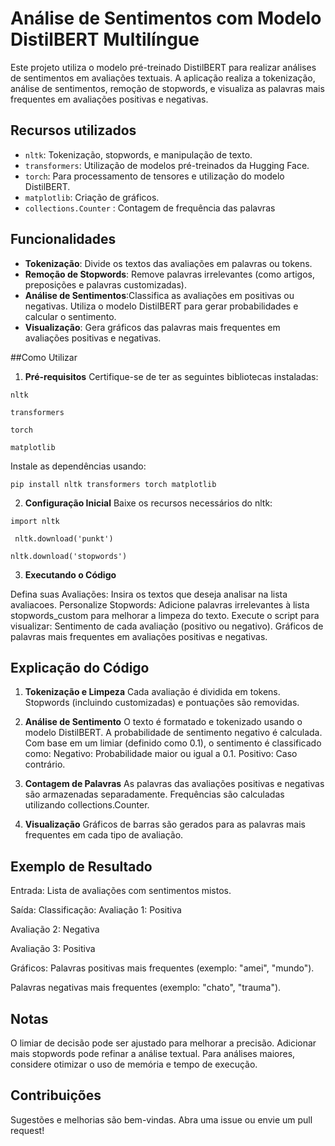 # Análise de Sentimentos com Modelo DistilBERT Multilíngue

Este projeto utiliza o modelo pré-treinado DistilBERT para realizar análises de sentimentos em avaliações textuais. A aplicação realiza a tokenização, análise de sentimentos, remoção de stopwords, e visualiza as palavras mais frequentes em avaliações positivas e negativas.

## Recursos utilizados 

- ``` nltk ```: Tokenização, stopwords, e manipulação de texto.
- ``` transformers ```: Utilização de modelos pré-treinados da Hugging Face.
- ``` torch ```: Para processamento de tensores e utilização do modelo DistilBERT.
- ``` matplotlib ```: Criação de gráficos.
- ``` collections.Counter ``` : Contagem de frequência das palavras

## Funcionalidades

- **Tokenização**: Divide os textos das avaliações em palavras ou tokens.
- **Remoção de Stopwords**: Remove palavras irrelevantes (como artigos, preposições e palavras customizadas).
- **Análise de Sentimentos**:Classifica as avaliações em positivas ou negativas. Utiliza o modelo DistilBERT para gerar probabilidades e calcular o sentimento.
- **Visualização**: Gera gráficos das palavras mais frequentes em avaliações positivas e negativas.

##Como Utilizar

1. **Pré-requisitos**
Certifique-se de ter as seguintes bibliotecas instaladas:

``` nltk ```

``` transformers ```

``` torch ```

``` matplotlib ```

Instale as dependências usando:

` pip install nltk transformers torch matplotlib `

2. **Configuração Inicial** 
Baixe os recursos necessários do nltk:

` import nltk ` 

`  nltk.download('punkt') ` 

` nltk.download('stopwords') ` 

3. **Executando o Código**

Defina suas Avaliações: Insira os textos que deseja analisar na lista avaliacoes.
Personalize Stopwords: Adicione palavras irrelevantes à lista stopwords_custom para melhorar a limpeza do texto.
Execute o script para visualizar:
Sentimento de cada avaliação (positivo ou negativo).
Gráficos de palavras mais frequentes em avaliações positivas e negativas.

## Explicação do Código

1. **Tokenização e Limpeza**
Cada avaliação é dividida em tokens.
Stopwords (incluindo customizadas) e pontuações são removidas.

2. **Análise de Sentimento**
O texto é formatado e tokenizado usando o modelo DistilBERT.
A probabilidade de sentimento negativo é calculada.
Com base em um limiar (definido como 0.1), o sentimento é classificado como:
Negativo: Probabilidade maior ou igual a 0.1.
Positivo: Caso contrário.

3. **Contagem de Palavras**
As palavras das avaliações positivas e negativas são armazenadas separadamente.
Frequências são calculadas utilizando collections.Counter.

4. **Visualização**
Gráficos de barras são gerados para as palavras mais frequentes em cada tipo de avaliação.

## Exemplo de Resultado

Entrada:
Lista de avaliações com sentimentos mistos.

Saída:
Classificação:
Avaliação 1: Positiva

Avaliação 2: Negativa

Avaliação 3: Positiva

Gráficos:
Palavras positivas mais frequentes (exemplo: "amei", "mundo").

Palavras negativas mais frequentes (exemplo: "chato", "trauma").

## Notas
O limiar de decisão pode ser ajustado para melhorar a precisão.
Adicionar mais stopwords pode refinar a análise textual.
Para análises maiores, considere otimizar o uso de memória e tempo de execução.


## Contribuições
Sugestões e melhorias são bem-vindas. Abra uma issue ou envie um pull request!


